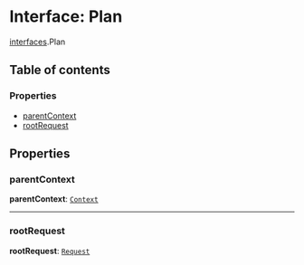 # Interface: Plan

[interfaces](/en/auto-docs/fixed-layout-editor/modules/interfaces.md).Plan

## Table of contents

### Properties

* [parentContext](/en/auto-docs/fixed-layout-editor/interfaces/interfaces.Plan.md#parentcontext)
* [rootRequest](/en/auto-docs/fixed-layout-editor/interfaces/interfaces.Plan.md#rootrequest)

## Properties

### parentContext

**parentContext**: [`Context`](/en/auto-docs/fixed-layout-editor/interfaces/interfaces.Context.md)

***

### rootRequest

**rootRequest**: [`Request`](/en/auto-docs/fixed-layout-editor/interfaces/interfaces.Request.md)
